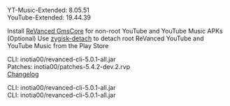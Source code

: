 YT-Music-Extended: 8.05.51  
YouTube-Extended: 19.44.39  

Install [ReVanced GmsCore](https://github.com/ReVanced/GmsCore/releases/latest) for non-root YouTube and YouTube Music APKs  
(Optional) Use [zygisk-detach](https://github.com/j-hc/zygisk-detach/releases/latest) to detach root ReVanced YouTube and YouTube Music from the Play Store
  
CLI: inotia00/revanced-cli-5.0.1-all.jar  
Patches: inotia00/patches-5.4.2-dev.2.rvp  
[Changelog](https://github.com/inotia00/revanced-patches/releases/tag/v5.4.2-dev.2)

CLI: inotia00/revanced-cli-5.0.1-all.jar  
CLI: inotia00/revanced-cli-5.0.1-all.jar    
